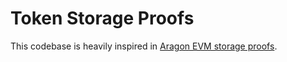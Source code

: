 # Token Storage Proofs

This codebase is heavily inspired in [Aragon EVM storage proofs](https://github.com/aragon/evm-storage-proofs).


